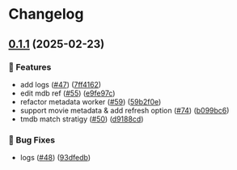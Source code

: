# Changelog

## [0.1.1](https://github.com/lyqingye/bangumi-rs/compare/tmdb-v0.1.0...tmdb-v0.1.1) (2025-02-23)


### 🚀 Features

* add logs ([#47](https://github.com/lyqingye/bangumi-rs/issues/47)) ([7ff4162](https://github.com/lyqingye/bangumi-rs/commit/7ff41628832ea607f1799d96d48b1f4b13583699))
* edit mdb ref ([#55](https://github.com/lyqingye/bangumi-rs/issues/55)) ([e9fe97c](https://github.com/lyqingye/bangumi-rs/commit/e9fe97cb2c37e0efe2d84debb117617899d51550))
* refactor metadata worker ([#59](https://github.com/lyqingye/bangumi-rs/issues/59)) ([59b2f0e](https://github.com/lyqingye/bangumi-rs/commit/59b2f0ec80720f57fd4ec1062578a491e7fffd87))
* support movie metadata & add refresh option ([#74](https://github.com/lyqingye/bangumi-rs/issues/74)) ([b099bc6](https://github.com/lyqingye/bangumi-rs/commit/b099bc631e24bc24e76a9daba3fc671267162533))
* tmdb match stratigy ([#50](https://github.com/lyqingye/bangumi-rs/issues/50)) ([d9188cd](https://github.com/lyqingye/bangumi-rs/commit/d9188cd383e2e4a1749483e2e6ed9b3e728b980a))


### 🐛 Bug Fixes

* logs ([#48](https://github.com/lyqingye/bangumi-rs/issues/48)) ([93dfedb](https://github.com/lyqingye/bangumi-rs/commit/93dfedbabe6debf66e9582dc844cfcacad06eab6))
